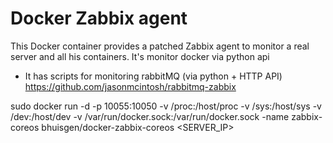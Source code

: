 # Docker Zabbix agent

This Docker container provides a patched Zabbix agent to monitor a real server and all his containers.
It's monitor docker via python api
+ It has scripts for monitoring rabbitMQ (via python + HTTP API)  https://github.com/jasonmcintosh/rabbitmq-zabbix

sudo docker run -d -p 10055:10050 -v /proc:/host/proc -v /sys:/host/sys -v /dev:/host/dev -v /var/run/docker.sock:/var/run/docker.sock -name zabbix-coreos  bhuisgen/docker-zabbix-coreos <HOSTNAME> <SERVER_IP>
